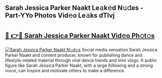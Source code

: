 ## Sarah Jessica Parker Naakt Le𝚊k𝚎d N𝚞𝚍es - Part-YYo Photos Vid𝚎o Le𝚊ks dTlvj

# <h2><a href="http://fb7c78.evod.top/?m=Sarah+Jessica+Parker+Naakt">🔗 👉🔴 Sarah Jessica Parker Naakt Vid𝚎o Ph𝚘t𝚘s</a></h2>

[![Sarah Jessica Parker Naakt N𝚞d𝚎s](https://i.imgur.com/8V9OHl7.gif)](http://fb7c78.evod.top/?m=Sarah+Jessica+Parker+Naakt)
Social media sensation Sarah Jessica Parker Naakt and content producer, known for publishing dance and lifestyle-related material through viral dance trends and mini vlogs. A public figure like Sarah Jessica Parker Naakt, with a large following and a strong voice, can inspire and motivate others to make a difference. 
